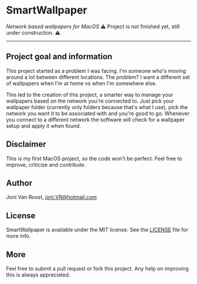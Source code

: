 # SmartWallpaper
_Network based wallpapers for MacOS_
⚠️ Project is not finished yet, still under construction. ⚠️
<hr>

## Project goal and information
This project started as a problem I was facing. 
I'm someone who's moving around a lot between different locations.
The problem? I want a different set of wallpapers when I'm at home vs when I'm somewhere else.

This led to the creation of this project, a smarter way to manage your wallpapers based on the network you're connected to.
Just pick your wallpaper folder (currently only folders because that's what I use), pick the network you want it to be associated with and you're good to go. 
Whenever you connect to a different network the software will check for a wallpaper setup and apply it when found.

## Disclaimer
This is my first MacOS project, so the code won't be perfect. Feel free to improve, criticize and contribute.
  
## Author
Joni Van Roost, joni.VR@hotmail.com

## License
SmartWallpaper is available under the MIT license. See the [LICENSE](https://github.com/JoniVR/SmartWallpaper/blob/master/LICENSE) file for more info.

## More
Feel free to submit a pull request or fork this project. Any help on improving this is always appreciated.
